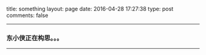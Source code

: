 title: something
layout: page
date: 2016-04-28 17:27:38
type: post
comments: false

---


### 东小侠正在构思。。。

---
